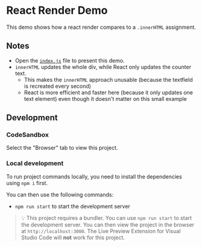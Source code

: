 # React Render Demo

This demo shows how a react render compares to a `.innerHTML` assignment.

## Notes

- Open the [`index.js`](./src/index.js) file to present this demo.
- `innerHTML` updates the whole div, while React only updates the counter text.
  - This makes the `innerHTML` approach unusable (because the textfield is recreated every second)
  - React is more efficient and faster here (because it only updates one text element) even though it doesn't matter on this small example

## Development

### CodeSandbox

Select the "Browser" tab to view this project.

### Local development

To run project commands locally, you need to install the dependencies using `npm i` first.

You can then use the following commands:

- `npm run start` to start the development server

> 💡 This project requires a bundler. You can use `npm run start` to start the development server. You can then view the project in the browser at `http://localhost:3000`. The Live Preview Extension for Visual Studio Code will **not** work for this project.
